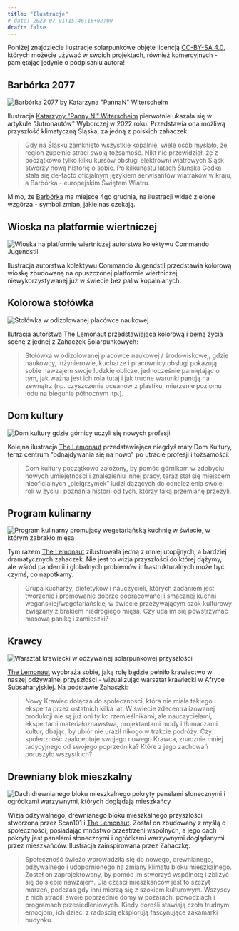 ```yaml
---
title: "Ilustracje"
# date: 2023-07-01T15:46:16+02:00
draft: false
---
```


Poniżej znajdziecie ilustracje solarpunkowe objęte licencją [CC-BY-SA 4.0](https://creativecommons.org/licenses/by-sa/4.0/deed.pl), których możecie używać w swoich projektach, również komercyjnych - pamiętając jedynie o podpisaniu autora!

## Barbórka 2077

![Barbórka 2077 by Katarzyna "PannaN" Witerscheim](./barborka2077.jpg)

Ilustracja [Katarzyny "Panny N." Witerscheim](http://panna-n.com/) pierwotnie ukazała się w artykule "Jutronautów" Wyborczej w 2022 roku. Przedstawia ona możliwą przyszłość klimatyczną Śląska, za jedną z polskich zahaczek:

> Gdy na Śląsku zamknięto wszystkie kopalnie, wiele osób myślało, że region zupełnie straci swoją tożsamość. Nikt nie przewidział, że z początkowo tylko kilku kursów obsługi elektrowni wiatrowych Śląsk stworzy nową historię o sobie. Po kilkunastu latach Ślunska Godka stała się de-facto oficjalnym językiem serwisantów wiatraków w kraju, a Barbórka - europejskim Świętem Wiatru.

Mimo, że [Barbórka](https://pl.wikipedia.org/wiki/Barb%C3%B3rka) ma miejsce 4go grudnia, na ilustracji widać zielone wzgórza - symbol zmian, jakie nas czekają.

## Wioska na platformie wiertniczej

![Wioska na platformie wiertniczej autorstwa kolektywu Commando Jugendstil](./oilplatform.jpg)

Ilustracja autorstwa kolektywu Commando Jugendstil przedstawia kolorową wioskę zbudowaną na opuszczonej platformie wiertniczej, niewykorzystywanej już w świecie bez paliw kopalnianych.

## Kolorowa stołówka

![Stołówka w odizolowanej placówce naukowej](stolowka.jpg)

Ilutracja autorstwa [The Lemonaut](https://www.tumblr.com/the-lemonaut) przedstawiająca kolorową i pełną życia scenę z jednej z Zahaczek Solarpunkowych:

> Stołówka w odizolowanej placówce naukowej / środowiskowej, gdzie naukowcy, inżynierowie, kucharze i pracownicy obsługi pokazują sobie nawzajem swoje ludzkie oblicze, jednocześnie pamiętając o tym, jak ważna jest ich rola tutaj i jak trudne warunki panują na zewnątrz (np. czyszczenie oceanów z plastiku, mierzenie poziomu lodu na biegunie północnym itp.).

## Dom kultury

![Dom kultury gdzie górnicy uczyli się nowych profesji](domkultury.jpg)

Kolejna ilustracja [The Lemonaut](https://www.tumblr.com/the-lemonaut) przedstawiająca niegdyś mały Dom Kultury, teraz centrum "odnajdywania się na nowo" po utracie profesji i tożsamości:

> Dom kultury początkowo założony, by pomóc górnikom w zdobyciu nowych umiejętności i znalezieniu innej pracy, teraz stał się miejscem nieoficjalnych „pielgrzymek” ludzi dążących do odnalezienia swojej roli w życiu i poznania historii od tych, którzy taką przemianę przeżyli.

## Program kulinarny 

![Program kulinarny promujący wegetariańską kuchnię w świecie, w którym zabrakło mięsa](kucharze.jpg)

Tym razem [The Lemonaut](https://www.tumblr.com/the-lemonaut) zilustrowała jedną z mniej utopijnych, a bardziej dramatycznych zahaczek. Nie jest to wizja przyszłości do której dążymy, ale wśród pandemii i globalnych problemów infrastrukturalnych może być czymś, co napotkamy.

> Grupa kucharzy, dietetyków i nauczycieli, których zadaniem jest tworzenie i promowanie dobrze dopracowanej i smacznej kuchni wegańskiej/wegetariańskiej w świecie przeżywającym szok kulturowy związany z brakiem niedrogiego mięsa. Czy uda im się powstrzymać masową panikę i zamieszki?

## Krawcy

![Warsztat krawiecki w odżywalnej solarpunkowej przyszłości](krawcy.jpg)

[The Lemonaut](https://www.tumblr.com/the-lemonaut) wyobraża sobie, jaką rolę będzie pełniło krawiectwo w naszej odżywalnej przyszłości - wizualizując warsztat krawiecki w Afryce Subsaharyjskiej. Na podstawie Zahaczki:

> Nowy Krawiec dołącza do społeczności, która nie miała takiego eksperta przez ostatnich kilka lat. W świecie zdecentralizowanej produkcji nie są już oni tylko rzemieślnikami, ale nauczycielami, ekspertami materiałoznawstwa, projektantami mody i tłumaczami kultur, dbając, by ubiór nie uraził nikogo w trakcie podróży. Czy społeczność zaakceptuje swojego nowego Krawca, znacznie mniej tadycyjnego od swojego poprzednika? Które z jego zachowań poruszyło wszystkich?

## Drewniany blok mieszkalny

![Dach drewnianego bloku mieszkalnego pokryty panelami słonecznymi i ogródkami warzywnymi, których doglądają mieszkańcy](blok.jpg)

Wizja odżywalnego, drewnianego bloku mieszkalnego przyszłości stworzona przez Scan101 i [The Lemonaut](https://www.tumblr.com/the-lemonaut). Został on zbudowany z myślą o społeczności, posiadając mnóstwo przestrzeni wspólnych, a jego dach pokryty jest panelami słonecznymi i ogródkami warzywnymi doglądanymi przez mieszkańców. Ilustracja zainspirowana przez Zahaczkę:

> Społeczność świeżo wprowadziła się do nowego, drewnianego, odżywalnego i udopornionego na zmiany klimatu bloku mieszkalnego. Został on zaprojektowany, by pomóc im stworzyć wspólnotę i zbliżyć się do siebie nawzajem. Dla części mieszkańców jest to szczyt marzeń, podczas gdy inni mierzą się z szokiem kulturowym. Wszyscy z nich stracili swoje poprzednie domy w pożarach, powodziach i programach przesiedleniowych. Kiedy dorośli stawiają czoła trudnym emocjom, ich dzieci z radością eksplorują fascynujące zakamarki budynku. 